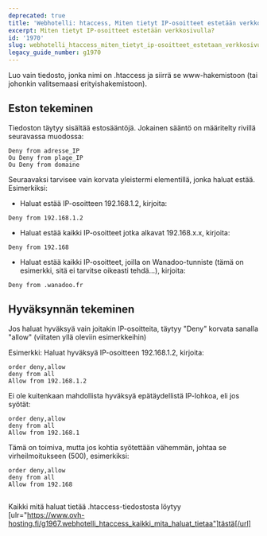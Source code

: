 ```yaml
---
deprecated: true
title: 'Webhotelli: htaccess, Miten tietyt IP-osoitteet estetään verkkosivulla?'
excerpt: Miten tietyt IP-osoitteet estetään verkkosivulla?
id: '1970'
slug: webhotelli_htaccess_miten_tietyt_ip-osoitteet_estetaan_verkkosivulla
legacy_guide_number: g1970
---
```


Luo vain tiedosto, jonka nimi on .htaccess ja siirrä se www-hakemistoon (tai johonkin valitsemaasi erityishakemistoon).

## Eston tekeminen
Tiedoston täytyy sisältää estosääntöjä. Jokainen sääntö on määritelty rivillä seuravassa muodossa:


```
Deny from adresse_IP
Ou Deny from plage_IP
Ou Deny from domaine
```


Seuraavaksi tarvisee vain korvata yleistermi elementillä, jonka haluat estää. Esimerkiksi:


- Haluat estää IP-osoitteen 192.168.1.2, kirjoita:


```
Deny from 192.168.1.2
```


- Haluat estää kaikki IP-osoitteet jotka alkavat 192.168.x.x, kirjoita:


```
Deny from 192.168
```


- Haluat estää kaikki IP-osoitteet, joilla on Wanadoo-tunniste (tämä on esimerkki, sitä ei tarvitse oikeasti tehdä...), kirjoita:


```
Deny from .wanadoo.fr
```





## Hyväksynnän tekeminen
Jos haluat hyväksyä vain joitakin IP-osoitteita, täytyy "Deny" korvata sanalla "allow" (viitaten yllä oleviin esimerkkeihin)

Esimerkki:
Haluat hyväksyä IP-osoitteen 192.168.1.2, kirjoita:


```
order deny,allow
deny from all
Allow from 192.168.1.2
```



Ei ole kuitenkaan mahdollista hyväksyä epätäydellistä IP-lohkoa, eli jos syötät:


```
order deny,allow
deny from all
Allow from 192.168.1
```


Tämä on toimiva, mutta jos kohtia syötettään vähemmän, johtaa se virheilmoitukseen (500), esimerkiksi:


```
order deny,allow
deny from all
Allow from 192.168
```




## 
Kaikki mitä haluat tietää .htaccess-tiedostosta löytyy [ulr="https://www.ovh-hosting.fi/g1967.webhotelli_htaccess_kaikki_mita_haluat_tietaa"]tästä[/url]

